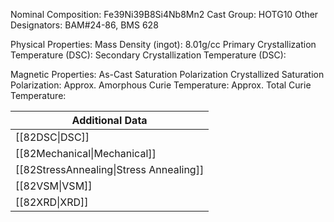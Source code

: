 Nominal Composition: Fe39Ni39B8Si4Nb8Mn2
Cast Group: HOTG10
Other Designators: BAM#24-86, BMS 628
 
Physical Properties:
Mass Density (ingot): 8.01g/cc
 Primary Crystallization Temperature (DSC):
Secondary Crystallization Temperature (DSC):

Magnetic Properties:
As-Cast Saturation Polarization 
Crystallized Saturation Polarization: 
Approx. Amorphous Curie Temperature: 
Approx. Total Curie Temperature:

| Additional Data                         |
| --------------------------------------- |
| [[82DSC\|DSC]]                          |
| [[82Mechanical\|Mechanical]]            |
| [[82StressAnnealing\|Stress Annealing]] |
| [[82VSM\|VSM]]                          |
| [[82XRD\|XRD]]                          |
